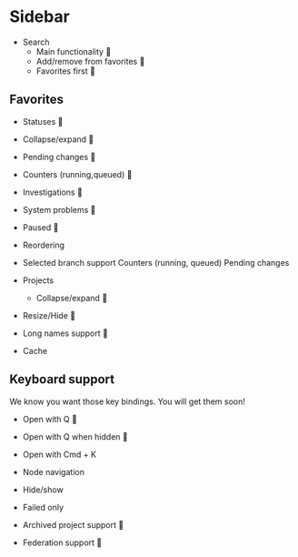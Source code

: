 # Sidebar

* Search
  * Main functionality :checkered_flag:
  * Add/remove from favorites :checkered_flag:
  * Favorites first :checkered_flag:

## Favorites
 
  * Statuses :checkered_flag:
  * Collapse/expand :checkered_flag:
  * Pending changes :checkered_flag:
  * Counters (running,queued) :checkered_flag:
  * Investigations :checkered_flag:
  * System problems :checkered_flag:
  * Paused :checkered_flag:
  * Reordering 

* Selected branch support
		Counters (running, queued)
		Pending changes

* Projects
  * Collapse/expand :checkered_flag:

* Resize/Hide :checkered_flag:

* Long names support :checkered_flag:

* Cache 

## Keyboard support
We know you want those key bindings. You will get them soon!
  * Open with Q :checkered_flag:
  * Open with Q when hidden :checkered_flag:
  * Open with Cmd + K
  * Node navigation
  * Hide/show

* Failed only

* Archived project support :checkered_flag:

* Federation support :checkered_flag: 